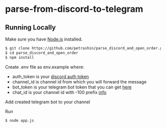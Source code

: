 # parse-from-discord-to-telegram

## Running Locally

Make sure you have [Node.js](http://nodejs.org/) installed.

```sh
$ git clone https://github.com/petrashin/parse_discord_and_open_order.git # or clone your own fork
$ cd parse_discord_and_open_order
$ npm install
```
Create .env file as env.example where:
- auth_token is your [discord auth token](https://www.androidauthority.com/get-discord-token-3149920/)
- channel_id is channel id from which you will forward the message
- bot_token is your telegram bot token that you can get [here](https://t.me/BotFather)
- chat_id is your channel id with -100 prefix [info](https://stackoverflow.com/a/56546442)

Add created telegram bot to your channel

Run

```sh
$ node app.js
```
